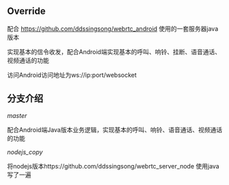 
## Override

配合
https://github.com/ddssingsong/webrtc_android
使用的一套服务器java版本

实现基本的信令收发，配合Android端实现基本的呼叫、响铃、挂断、语音通话、视频通话的功能


访问Android访问地址为ws://ip:port/websocket


## 分支介绍

*master*

配合Android端Java版本业务逻辑，实现基本的呼叫、响铃、语音通话、视频通话的功能

*nodejs_copy*

将nodejs版本https://github.com/ddssingsong/webrtc_server_node 使用java写了一遍

